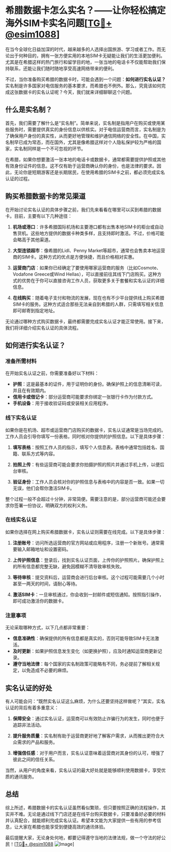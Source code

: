 # 希腊数据卡怎么实名？——让你轻松搞定海外SIM卡实名问题[[TG💪+ @esim1088](https://t.me/s/esim1088)]

在当今全球化日益加深的时代，越来越多的人选择出国旅游、学习或者工作。而无论出于何种目的，拥有一张方便实用的本地SIM卡无疑能让我们的生活更加便利。尤其是在希腊这样的热门旅行和留学目的地，一张当地的电话卡不仅能帮助我们保持联系，还能让我们随时随地享受高速网络带来的便利。

不过，当你准备购买希腊的数据卡时，可能会遇到一个问题：**如何进行实名认证？** 实名制是许多国家对电信服务的基本要求，而希腊也不例外。那么，究竟该如何完成这张数据卡的实名认证呢？今天，我们就来详细聊聊这个问题。

## 什么是实名制？

首先，我们需要了解什么是“实名制”。简单来说，实名制是指用户在购买或使用某些服务时，需要提供真实的身份信息以供核实。对于电信运营商而言，实名制是为了确保用户身份的真实性，从而更好地管理和维护通信网络的安全性。在中国，实名制早已成为常态，而在国外，尤其是像希腊这样对个人隐私保护较为严格的国家，实名制同样是一个不可忽视的环节。

在希腊，如果你想要激活一张本地的电话卡或数据卡，通常都需要提供护照或其他有效身份证件的信息。这不仅有助于运营商确认你的身份，也是法律的要求。因此，无论你是短期游客还是长期居民，在使用希腊的SIM卡之前，都必须完成实名认证的过程。

## 购买希腊数据卡的常见渠道

在开始讨论实名认证的具体步骤之前，我们先来看看在哪里可以买到希腊的数据卡。目前，主要有以下几种途径：

1. **机场或港口**：许多希腊国际机场和主要港口都有出售本地SIM卡的柜台或自动售货机。这些地方提供的数据卡种类多样，且支持即时激活。不过，价格可能会略高于其他渠道。
   
2. **大型连锁超市**：像希腊的Lidl、Penny Market等超市，通常也会售卖本地运营商的SIM卡。这种方式的优点是方便快捷，而且价格相对实惠。

3. **运营商门店**：如果你已经确定了要使用哪家运营商的服务（比如Cosmote、Vodafone Greece或Wind Hellas），可以直接前往其线下门店购买。这种方式的优势在于你可以直接咨询工作人员，获取更多关于套餐和实名认证的详细信息。

4. **在线购买**：随着电子支付和物流的发展，现在也有不少平台提供线上购买希腊SIM卡的服务。这种方式适合那些无法亲自到希腊的人群，只需填写相关信息即可邮寄到指定地址。

无论通过哪种方式购买数据卡，最终都需要完成实名认证才能正常使用。接下来，我们将详细介绍实名认证的具体流程。

## 如何进行实名认证？

### 准备所需材料

在开始实名认证之前，你需要准备好以下材料：

- **护照**：这是最基本的证件，用于证明你的身份。确保护照上的信息清晰可读，并且在有效期内。
- **信用卡或借记卡**：部分运营商可能要求你绑定一张银行卡作为付款方式。
- **手机设备**：用于接收验证码或安装相关应用程序。

### 线下实名认证

如果你是在机场、超市或运营商门店购买的数据卡，实名认证通常是当场完成的。工作人员会引导你填写一份表格，同时核对你提供的护照信息。以下是具体步骤：

1. **填写表格**：按照工作人员的指示，填写个人信息表。表格中通常包括姓名、国籍、联系方式等内容。
   
2. **拍照上传**：有些运营商可能会要求你拍摄护照的照片并通过手机上传，以便后台审核。

3. **验证身份**：工作人员会核对你的护照信息与表格中的内容是否一致。如果一切无误，他们会帮你激活SIM卡。

整个过程一般不会超过十分钟，非常简便。需要注意的是，部分运营商可能还会要求你签署一份协议，明确双方的权利义务。

### 在线实名认证

如果你选择在网上购买希腊数据卡，实名认证则需要在线完成。以下是具体步骤：

1. **注册账号**：访问所选运营商的官方网站或应用程序，注册一个新账号。通常需要输入邮箱地址和设置密码。

2. **上传护照信息**：登录后，找到实名认证页面，上传你的护照照片。确保护照上的所有信息都完整无缺，避免因模糊不清导致审核失败。

3. **等待审核**：提交资料后，运营商会进行后台审核。这个过程可能需要几个小时甚至一两天的时间，请耐心等待。

4. **激活SIM卡**：一旦审核通过，你会收到一封邮件或短信通知。按照指引操作，即可成功激活你的数据卡。

### 注意事项

无论采取哪种方式，以下几点都非常重要：

- **信息准确性**：确保提供的所有信息都是真实的，否则可能导致SIM卡无法激活。
- **及时更新**：如果护照信息发生变化（如更换护照），应及时通知运营商更新记录。
- **遵守当地法律**：每个国家的实名制政策可能略有不同，务必提前了解相关规定，以免造成不必要的麻烦。

## 实名认证的好处

有人可能会问：“既然实名认证这么麻烦，为什么还要坚持这样做呢？”其实，实名认证的背后有着多重意义：

1. **保障安全**：通过实名认证，运营商可以有效防止诈骗行为的发生，同时也便于追踪非法活动。
   
2. **提升服务质量**：实名制有助于运营商更好地了解客户需求，从而推出更符合大众需求的产品和服务。

3. **增强信任感**：对于用户而言，实名认证意味着运营商对其身份的认可，增强了彼此之间的信任关系。

当然，从用户的角度来看，实名认证的最大好处就是能够顺利使用数据卡，享受优质的通讯服务。

## 总结

综上所述，希腊数据卡的实名认证虽然看似繁琐，但只要按照正确的流程操作，其实并不难。无论是通过线下门店还是在线平台购买数据卡，只要准备好必要的材料并认真配合，就能顺利完成实名认证。希望本文能为大家提供一些有用的参考信息，让大家在希腊也能享受到便捷高效的通讯体验。

最后提醒大家，无论身处何地，都要记得遵守当地的法律法规，做一个守法的好公民！[[TG💪+ @esim1088](https://t.me/s/esim1088) ![Image](https://i.postimg.cc/4NQfJmqS/Snipaste-2025-05-13-00-14-12.png)]